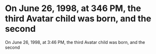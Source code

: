 # On June 26, 1998, at 346 PM, the third Avatar child was born, and the second

On June 26, 1998, at 3:46 PM, the third Avatar child was born, and the second